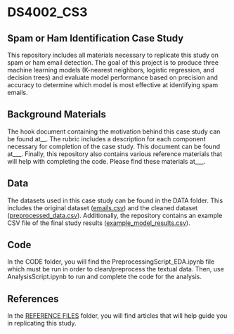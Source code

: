 # DS4002_CS3

## Spam or Ham Identification Case Study 
This repository includes all materials necessary to replicate this study on spam or ham email detection. The goal of this project is to produce three machine learning models (K-nearest neighbors, logistic regression, and decision trees) and evaluate model performance based on precision and accuracy to determine which model is most effective at identifying spam emails. 

## Background Materials 
The hook document containing the motivation behind this case study can be found at__. The rubric includes a description for each component necessary for completion of the case study. This document can be found at___. Finally, this repository also contains various reference materials that will help with completing the code. Please find these materials at___. 

## Data 
The datasets used in this case study can be found in the DATA folder. This includes the original dataset ([emails.csv](https://github.com/natalieassaad/DS4002_CS3/blob/main/DATA/emails.csv)) and the cleaned dataset ([preprocessed_data.csv](https://github.com/natalieassaad/DS4002_CS3/blob/main/DATA/preprocessed_data.csv)). Additionally, the repository contains an example CSV file of the final study results ([example_model_results.csv](https://github.com/natalieassaad/DS4002_CS3/blob/main/DATA/example_model_results.csv)). 

## Code 
In the CODE folder, you will find the PreprocessingScript_EDA.ipynb file which must be run in order to clean/preprocess the textual data. Then, use AnalysisScript.ipynb to run and complete the code for the analysis. 

## References 
In the [REFERENCE FILES](https://github.com/natalieassaad/DS4002_CS3/tree/main/REFERENCE%20FILES) folder, you will find articles that will help guide you in replicating this study. 
